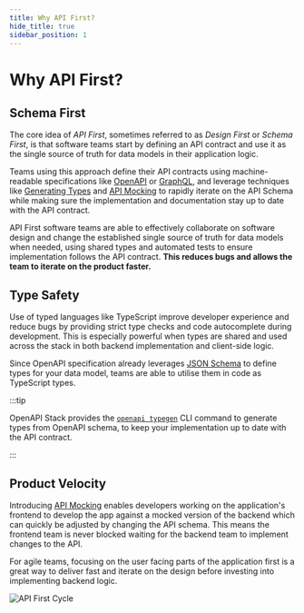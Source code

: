 ```yaml
---
title: Why API First?
hide_title: true
sidebar_position: 1
---
```


# Why API First?

## Schema First

The core idea of _API First_, sometimes referred to as _Design First_ or _Schema First_, is that software teams start by defining an API contract and use it as the single source of truth for data models in their application logic.

Teams using this approach define their API contracts using machine-readable specifications like [OpenAPI](https://www.openapis.org/) or [GraphQL](https://graphql.org/), and leverage techniques like [Generating Types](/docs/openapicmd/typegen) and [API Mocking](/docs/openapicmd/mock-server/) to rapidly iterate on the API Schema while making sure the implementation and documentation stay up to date with the API contract.

API First software teams are able to effectively collaborate on software design and change the established single source of truth for data models when needed, using shared types and automated tests to ensure implementation follows the API contract. **This reduces bugs and allows the team to iterate on the product faster.**

## Type Safety

Use of typed languages like TypeScript improve developer experience and reduce bugs by providing strict type checks and code autocomplete during development. This is especially powerful when types are shared and used across the stack in both backend implementation and client-side logic.

Since OpenAPI specification already leverages [JSON Schema](https://json-schema.org/) to define types for your data model, teams are able to utilise them in code as TypeScript types.

:::tip

OpenAPI Stack provides the [`openapi typegen`](/docs/openapicmd/typegen/) CLI command to generate types from OpenAPI schema, to keep your implementation up to date with the API contract.

:::

## Product Velocity


Introducing [API Mocking](/docs/openapicmd/mock-server/) enables developers working on the application's frontend to develop the app against a mocked version of the backend which can quickly be adjusted by changing the API schema. This means the frontend team is never blocked waiting for the backend team to implement changes to the API.

For agile teams, focusing on the user facing parts of the application first is a great way to deliver fast and iterate on the design before investing into implementing backend logic.

<div className="text-center">
<img alt="API First Cycle" src="/img/openapi-stack.drawio.png" />
</div>
